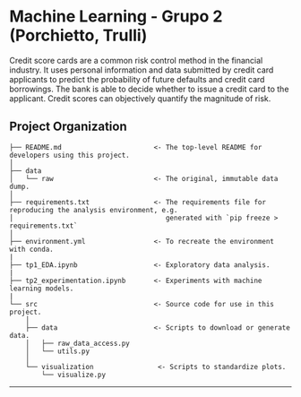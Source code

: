 Machine Learning - Grupo 2 (Porchietto, Trulli)
======================================

Credit score cards are a common risk control method in the financial industry. It uses personal information and data submitted by credit card applicants to predict the probability of future defaults and credit card borrowings. The bank is able to decide whether to issue a credit card to the applicant. Credit scores can objectively quantify the magnitude of risk.

Project Organization
------------

    ├── README.md                       <- The top-level README for developers using this project.
    │
    ├── data
    │   └── raw                         <- The original, immutable data dump.
    │
    ├── requirements.txt                <- The requirements file for reproducing the analysis environment, e.g.
    │                                      generated with `pip freeze > requirements.txt`
    │
    ├── environment.yml                 <- To recreate the environment with conda. 
    |
    ├── tp1_EDA.ipynb                   <- Exploratory data analysis.
    |
    ├── tp2_experimentation.ipynb       <- Experiments with machine learning models.                   
    |
    └── src                             <- Source code for use in this project.
        │
        ├── data                        <- Scripts to download or generate data.
        │   ├── raw_data_access.py
        │   └── utils.py
        │ 
        └── visualization                <- Scripts to standardize plots.
            └── visualize.py

------------
